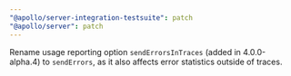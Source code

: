 ```yaml
---
"@apollo/server-integration-testsuite": patch
"@apollo/server": patch
---
```


Rename usage reporting option `sendErrorsInTraces` (added in 4.0.0-alpha.4) to `sendErrors`, as it also affects error statistics outside of traces.
